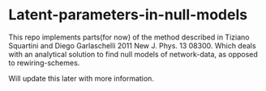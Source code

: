 # Latent-parameters-in-null-models

This repo implements parts(for now) of the method described in Tiziano Squartini and Diego Garlaschelli 2011 New J. Phys. 13 08300. Which deals with an analytical solution to find null models of network-data, as opposed to rewiring-schemes. 

Will update this later with more information.


